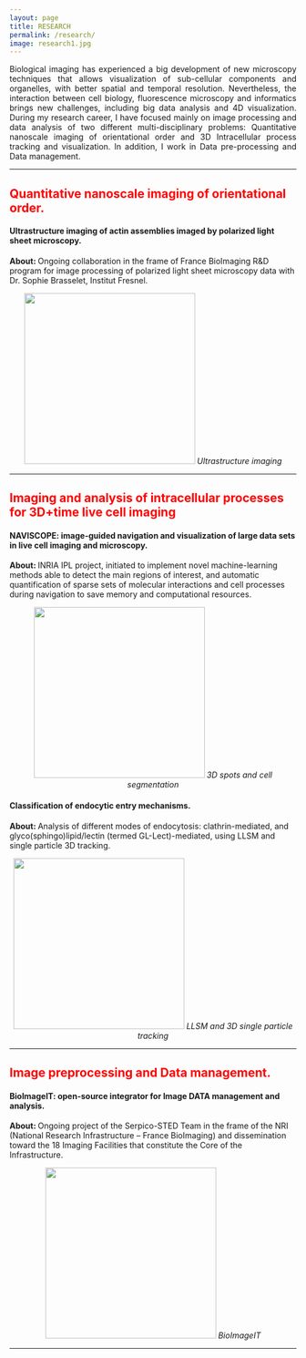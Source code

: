 ```yaml
---
layout: page
title: RESEARCH
permalink: /research/
image: research1.jpg
---
```


<p align="justify">Biological imaging has experienced a big development of new microscopy techniques that allows visualization of sub-cellular components and organelles, with better spatial and temporal resolution. Nevertheless, the interaction between cell biology, fluorescence microscopy and informatics brings new challenges, including big data analysis and 4D visualization. During my research career, I have focused mainly on image processing and data analysis of two different multi-disciplinary problems: Quantitative nanoscale imaging of orientational order and 3D Intracellular process tracking and visualization. In addition, I work in Data pre-processing and Data management.</p>

***
## <a style="color:red">Quantitative nanoscale imaging of orientational order.</a>

#### Ultrastructure imaging of actin assemblies imaged by polarized light sheet microscopy. 

 <strong>About: </strong> Ongoing collaboration in the frame of France BioImaging R&D program for image processing of polarized light sheet microscopy data with Dr. Sophie Brasselet, Institut Fresnel.


<p align="center">
   <img src="{{ site.baseurl }}/images/34.jpg" width="300px" > 
   <em>Ultrastructure imaging</em>
</p>



***

## <a style="color:red">Imaging and analysis of intracellular processes for 3D+time live cell imaging</a>

#### NAVISCOPE: image-guided navigation and visualization of large data sets in live cell imaging and microscopy.

<strong>About: </strong>INRIA IPL project, initiated to implement novel machine-learning methods able to detect the main regions of interest, and automatic quantification of sparse sets of molecular interactions and cell processes during navigation to save memory and computational resources.

<p align="center">
   <img src="{{ site.baseurl }}/images/35.jpg" width="300px" > 
   <em>3D spots and cell segmentation</em>
</p>

#### Classification of endocytic entry mechanisms.

<strong>About: </strong>Analysis of different modes of endocytosis: clathrin-mediated, and glyco(sphingo)lipid/lectin (termed GL-Lect)-mediated, using LLSM and single particle 3D tracking.

<p align="center">
   <img src="{{ site.baseurl }}/images/36.jpg" width="300px" > 
   <em>LLSM and 3D single particle tracking</em>
</p>


***

## <a style="color:red">Image preprocessing and Data management. </a> 

#### BioImageIT: open-source integrator for Image DATA management and analysis.

<strong>About: </strong> Ongoing project of the Serpico-STED Team in the frame of the NRI (National Research Infrastructure – France BioImaging) and dissemination toward the 18 Imaging Facilities that constitute the Core of the Infrastructure.

<p align="center">
   <img src="{{ site.baseurl }}/images/37.jpg" width="300px" > 
   <em>BioImageIT</em>
</p>


***